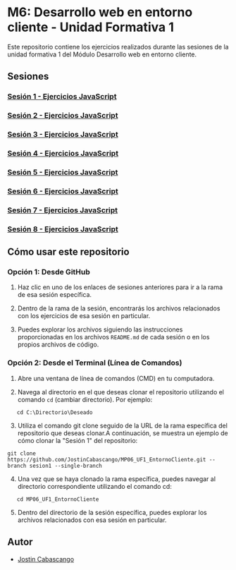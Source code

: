 # M6: Desarrollo web en entorno cliente - Unidad Formativa 1

Este repositorio contiene los ejercicios realizados durante las sesiones de la unidad formativa 1 del Módulo Desarrollo web en entorno cliente.

## Sesiones

### [Sesión 1 - Ejercicios JavaScript](https://github.com/JostinCabascango/MP06_UF1_EntornoCliente/tree/sesion1)

### [Sesión 2 - Ejercicios JavaScript](https://github.com/JostinCabascango/MP06_UF1_EntornoCliente/tree/sesion2)

### [Sesión 3 - Ejercicios JavaScript](https://github.com/JostinCabascango/MP06_UF1_EntornoCliente/tree/sesion3)

### [Sesión 4 - Ejercicios JavaScript](https://github.com/JostinCabascango/MP06_UF1_EntornoCliente/tree/sesion4)

### [Sesión 5 - Ejercicios JavaScript](https://github.com/JostinCabascango/MP06_UF1_EntornoCliente/tree/sesion5)

### [Sesión 6 - Ejercicios JavaScript](https://github.com/JostinCabascango/MP06_UF1_EntornoCliente/tree/sesion6)

### [Sesión 7 - Ejercicios JavaScript](https://github.com/JostinCabascango/MP06_UF1_EntornoCliente/tree/sesion7)

### [Sesión 8 - Ejercicios JavaScript](https://github.com/JostinCabascango/MP06_UF1_EntornoCliente/tree/sesion8)



## Cómo usar este repositorio

### Opción 1: Desde GitHub
1. Haz clic en uno de los enlaces de sesiones anteriores para ir a la rama de esa sesión específica.

2. Dentro de la rama de la sesión, encontrarás los archivos relacionados con los ejercicios de esa sesión en particular.

3. Puedes explorar los archivos siguiendo las instrucciones proporcionadas en los archivos `README.md` de cada sesión o en los propios archivos de código.

### Opción 2: Desde el Terminal (Línea de Comandos)
1. Abre una ventana de línea de comandos (CMD) en tu computadora.

2. Navega al directorio en el que deseas clonar el repositorio utilizando el comando `cd` (cambiar directorio). Por ejemplo:
```shell
   cd C:\Directorio\Deseado
```
3. Utiliza el comando git clone seguido de la URL de la rama específica del repositorio que deseas clonar.A continuación, se muestra un ejemplo de cómo clonar la "Sesión 1" del repositorio:
```shell
git clone https://github.com/JostinCabascango/MP06_UF1_EntornoCliente.git --branch sesion1 --single-branch
```
4. Una vez que se haya clonado la rama específica, puedes navegar al directorio correspondiente utilizando el comando cd:
```shell
   cd MP06_UF1_EntornoCliente
```
5. Dentro del directorio de la sesión específica, puedes explorar los archivos relacionados con esa sesión en particular.
   
## Autor

- [Jostin Cabascango](https://github.com/JostinCabascango/)

